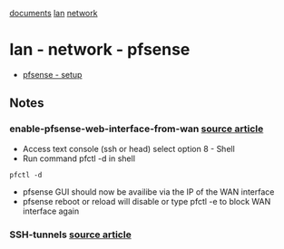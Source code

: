 [documents](../../../) [lan](../../) [network](../)

# lan - network - pfsense

- [pfsense - setup](./setup)

## Notes
### enable-pfsense-web-interface-from-wan [source article](https://www.linuxwave.info/2020/04/enable-pfsense-web-interface-from-wan.html)
- Access text console (ssh or head) select option 8 - Shell
- Run command pfctl -d in shell
```
pfctl -d
```
- pfsense GUI should now be availibe via the IP of the WAN interface
- pfsense reboot or reload will disable or type pfctl -e to block WAN interface again

### SSH-tunnels [source article](https://www.techtarget.com/searchsecurity/tutorial/How-to-use-SSH-tunnels-to-cross-network-boundaries)
